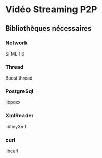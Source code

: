 # Vidéo Streaming P2P

## Bibliothèques nécessaires

### Network
SFML 1.6

### Thread
Boost.thread

### PostgreSql
libpqxx

### XmlReader
libtinyXml

### curl
libcurl
